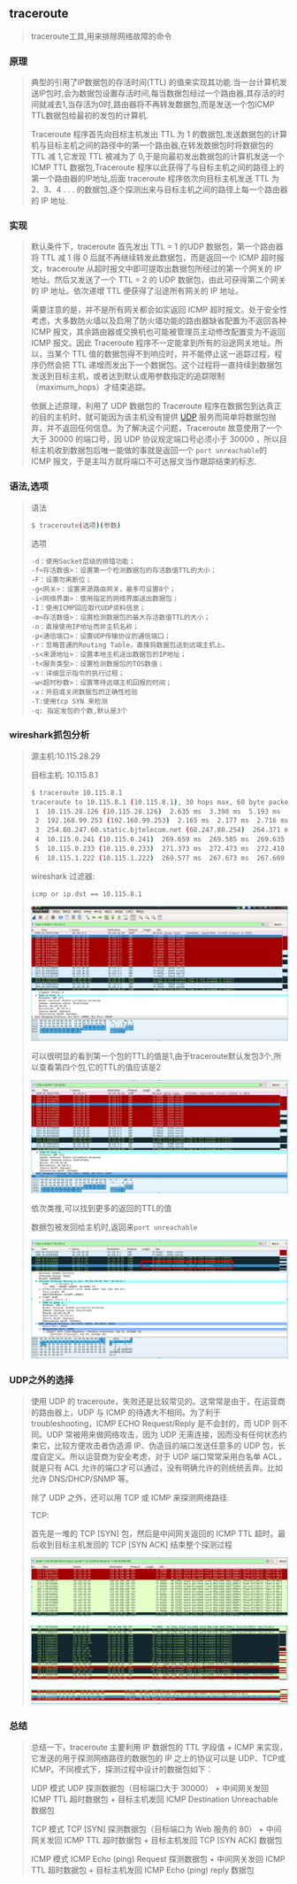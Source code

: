 ## traceroute

> traceroute工具,用来排除网络故障的命令

### 原理

> 典型的引用了IP数据包的存活时间(TTL) 的值来实现其功能.当一台计算机发送IP包时,会为数据包设置存活时间,每当数据包经过一个路由器,其存活的时间就减去1,当存活为0时,路由器将不再转发数据包,而是发送一个包ICMP TTL数据包给最初的发包的计算机.
>
> Traceroute 程序首先向目标主机发出 TTL 为 1 的数据包,发送数据包的计算机与目标主机之间的路径中的第一个路由器,在转发数据包时将数据包的 TTL 减 1,它发现 TTL 被减为了 0,于是向最初发出数据包的计算机发送一个 ICMP TTL 数据包,Traceroute 程序以此获得了与目标主机之间的路径上的第一个路由器的IP地址,后面 traceroute 程序依次向目标主机发送 TTL 为 2、3、4 . . . 的数据包,逐个探测出来与目标主机之间的路径上每一个路由器的 IP 地址.

### 实现

> 默认条件下，traceroute 首先发出 TTL = 1 的UDP 数据包，第一个路由器将 TTL 减 1 得 0 后就不再继续转发此数据包，而是返回一个 ICMP 超时报文，traceroute 从超时报文中即可提取出数据包所经过的第一个网关的 IP 地址。然后又发送了一个 TTL = 2 的 UDP 数据包，由此可获得第二个网关的 IP 地址。依次递增 TTL 便获得了沿途所有网关的 IP 地址。
>
> 需要注意的是，并不是所有网关都会如实返回 ICMP 超时报文。处于安全性考虑，大多数防火墙以及启用了防火墙功能的路由器缺省配置为不返回各种 ICMP 报文，其余路由器或交换机也可能被管理员主动修改配置变为不返回 ICMP 报文。因此 Traceroute 程序不一定能拿到所有的沿途网关地址。所以，当某个 TTL 值的数据包得不到响应时，并不能停止这一追踪过程，程序仍然会把 TTL 递增而发出下一个数据包。这个过程将一直持续到数据包发送到目标主机，或者达到默认或用参数指定的追踪限制（maximum_hops）才结束追踪。
>
> 依据上述原理，利用了 UDP 数据包的 Traceroute 程序在数据包到达真正的目的主机时，就可能因为该主机没有提供 [UDP](https://zh.wikipedia.org/wiki/UDP) 服务而简单将数据包抛弃，并不返回任何信息。为了解决这个问题，Traceroute 故意使用了一个大于 30000 的端口号，因 UDP 协议规定端口号必须小于 30000 ，所以目标主机收到数据包后唯一能做的事就是返回一个 `port unreachable`的 ICMP 报文，于是主叫方就将端口不可达报文当作跟踪结束的标志.

### 语法,选项

> 语法
>
> ```bash
> $ traceroute(选项)(参数)
> ```
>
> 选项
>
> ```bash
> -d：使用Socket层级的排错功能；
> -f<存活数值>：设置第一个检测数据包的存活数值TTL的大小；
> -F：设置勿离断位；
> -g<网关>：设置来源路由网关，最多可设置8个；
> -i<网络界面>：使用指定的网络界面送出数据包；
> -I：使用ICMP回应取代UDP资料信息；
> -m<存活数值>：设置检测数据包的最大存活数值TTL的大小；
> -n：直接使用IP地址而非主机名称；
> -p<通信端口>：设置UDP传输协议的通信端口；
> -r：忽略普通的Routing Table，直接将数据包送到远端主机上。
> -s<来源地址>：设置本地主机送出数据包的IP地址；
> -t<服务类型>：设置检测数据包的TOS数值；
> -v：详细显示指令的执行过程；
> -w<超时秒数>：设置等待远端主机回报的时间；
> -x：开启或关闭数据包的正确性检验
> -T:使用tcp SYN 来检测
> -q: 指定发包的个数,默认是3个
> ```

### wireshark抓包分析

> 源主机:10.115.28.29
>
> 目标主机: 10.115.8.1
>
> ```bash
> $ traceroute 10.115.8.1
> traceroute to 10.115.8.1 (10.115.8.1), 30 hops max, 60 byte packets
>  1  10.115.28.126 (10.115.28.126)  2.635 ms  3.398 ms  5.193 ms
>  2  192.168.99.253 (192.168.99.253)  2.165 ms  2.177 ms  2.716 ms
>  3  254.80.247.60.static.bjtelecom.net (60.247.80.254)  264.371 ms  264.269 ms  264.329 ms
>  4  10.115.0.241 (10.115.0.241)  269.659 ms  269.585 ms  269.635 ms
>  5  10.115.0.233 (10.115.0.233)  271.373 ms  272.473 ms  272.410 ms
>  6  10.115.1.222 (10.115.1.222)  269.577 ms  267.673 ms  267.609 ms
> ```
>
> wireshark 过滤器:
>
> ```bash
> icmp or ip.dst == 10.115.8.1
> ```
>
> ![10038](../picture/10038.png)
>
> 可以很明显的看到第一个包的TTL的值是1,由于traceroute默认发包3个,所以查看第四个包,它的TTL的值应该是2
>
> ![10039](../picture/10039.png)
>
> 依次类推,可以找到更多的返回的TTL的值
>
> 数据包被发回给主机时,返回来`port unreachable` 
>
> ![3](../picture/10040.png)

### UDP之外的选择

> 使用 UDP 的 traceroute，失败还是比较常见的。这常常是由于，在运营商的路由器上，UDP 与 ICMP 的待遇大不相同。为了利于 troubleshooting，ICMP ECHO Request/Reply 是不会封的，而 UDP 则不同。UDP 常被用来做网络攻击，因为 UDP 无需连接，因而没有任何状态约束它，比较方便攻击者伪造源 IP、伪造目的端口发送任意多的 UDP 包，长度自定义。所以运营商为安全考虑，对于 UDP 端口常常采用白名单 ACL，就是只有 ACL 允许的端口才可以通过，没有明确允许的则统统丢弃。比如允许 DNS/DHCP/SNMP 等。
>
> 除了 UDP 之外，还可以用 TCP 或 ICMP 来探测网络路径.
>
> TCP:
>
> 首先是一堆的 TCP [SYN] 包，然后是中间网关返回的 ICMP TTL 超时。最后收到目标主机发回的 TCP [SYN ACK] 结束整个探测过程
>
> ![1](../picture/10041.png)
>
> ![2](../picture/10042.png)
>
> ![3](../picture/10043.png)

### 总结

> 总结一下，traceroute 主要利用 IP 数据包的 TTL 字段值 + ICMP 来实现，它发送的用于探测网络路径的数据包的 IP 之上的协议可以是 UDP、TCP或ICMP。不同模式下，探测过程中设计的数据包如下：
>
> UDP 模式
> UDP 探测数据包（目标端口大于 30000） + 中间网关发回 ICMP TTL 超时数据包 + 目标主机发回 ICMP Destination Unreachable 数据包
>
> TCP 模式
> TCP [SYN] 探测数据包（目标端口为 Web 服务的 80） + 中间网关发回 ICMP TTL 超时数据包 + 目标主机发回 TCP [SYN ACK] 数据包
>
> ICMP 模式
> ICMP Echo (ping) Request 探测数据包 + 中间网关发回 ICMP TTL 超时数据包 + 目标主机发回 ICMP Echo (ping) reply 数据包